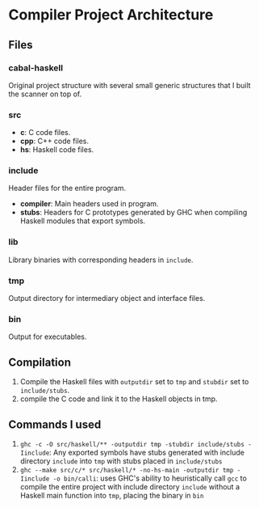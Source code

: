 # Compiler Project Architecture
## Files
### cabal-haskell
Original project structure with several small generic structures that I built the scanner on top of.
### src
* **c**: C code files.
* **cpp**: C++ code files.
* **hs**: Haskell code files.

### include
Header files for the entire program.
* **compiler**: Main headers used in program.
* **stubs**: Headers for C prototypes generated by GHC when compiling Haskell modules that export symbols.

### lib
Library binaries with corresponding headers in `include`.
### tmp
Output directory for intermediary object and interface files.
### bin
Output for executables.

## Compilation
1. Compile the Haskell files with `outputdir` set to `tmp` and `stubdir` set to `include/stubs`.
2. compile the C code and link it to the Haskell objects in tmp.

## Commands I used
1. `ghc -c -O src/haskell/** -outputdir tmp -stubdir include/stubs -Iinclude`: Any exported symbols have stubs generated with include directory `include` into `tmp` with stubs placed in `include/stubs` 
2. `ghc --make src/c/* src/haskell/* -no-hs-main -outputdir tmp -Iinclude -o bin/calli`: uses GHC's ability to heuristically call `gcc` to compile the entire project with include directory `include` without a Haskell main function into `tmp`, placing the binary in `bin`
